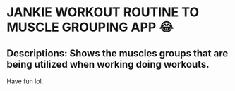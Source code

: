 # JANKIE WORKOUT ROUTINE TO MUSCLE GROUPING APP 😂

## Descriptions: Shows the muscles groups that are being utilized when working doing workouts.

Have fun lol.

